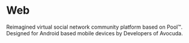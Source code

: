 # Web
 Reimagined virtual social network community platform based on Pool™. Designed for Android based mobile devices by Developers of Avocuda.
